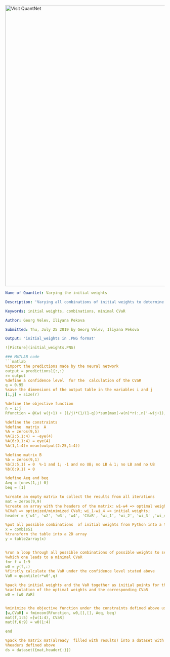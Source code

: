 
[<img src="https://github.com/QuantLet/Styleguide-and-FAQ/blob/master/pictures/banner.png" width="888" alt="Visit QuantNet">](http://quantlet.de/)

```yaml
Name of QuantLet: Varying the initial weights

Description: 'Varying all combinations of initial weights to determine which one leads to a minimal CVaR'

Keywords: initial weights, combinations, minimal CVaR

Author: Georg Velev, Iliyana Pekova

Submitted: Thu, July 25 2019 by Georg Velev, Iliyana Pekova

Output: 'initial_weights in .PNG format'

![Picture](initial_weights.PNG)

### MATLAB code
```matlab
%import the predictions made by the neural network
output = predictions1{:,:}
r= output
%define a confidence level  for the  calculation of the CVaR
q = 0.95
%save the dimensions of the output table in the variables i and j
[i,j] = size(r)

%define the objective function
n = 1:j
Rfunction = @(w) w(j+1) + (1/j)*(1/(1-q))*sum(max(-w(n)*r(:,n)'-w(j+1),0))

%define the constraints
%define  matrix  A
%A = zeros(9,5)
%A(2:5,1:4) = -eye(4)
%A(6:9,1:4) = eye(4)
%A(1,1:4)= mean(output(2:25,1:4))

%define matrix B
%b = zeros(9,1)
%b(2:5,1) = 0  %-1 and 1; -1 and no UB; no LB & 1; no LB and no UB
%b(6:9,1) = 0

%define Aeq and beq
Aeq = [ones(1,j) 0]
beq = [1]

%create an empty matrix to collect the results from all iterations
mat = zeros(9,9)
%create an array with the headers of the matrix: w1-w4 => optimal weights;
%CVaR => optimized/minimized CVaR; wi_1-wi_4 => initial weights;
header = {'w1', 'w2', 'w3', 'w4', 'CVaR', 'wi_1', 'wi_2', 'wi_3' ,'wi_4'}

%put all possible combinations  of initial weights from Python into a table
x = combisS1
%transform the table into a 2D array
y = table2array(x)


%run a loop through all possible combinations of possible weights to see
%which one leads to a minimal CVaR
for f = 1:9
w0 = y(f,:)
%firstly calculate the VaR under the confidence level stated above
VaR = quantile(r*w0',q)

%pack the initial weights and the VaR together as initial points for the
%caclculation of the optimal weights and the corresponding CVaR
w0 = [w0 VaR]


%minimize the objective function under the constraints defined above using fmincon
[w,CVaR] = fmincon(Rfunction, w0,[],[], Aeq, beq)
mat(f,1:5) =[w(1:4), CVaR]
mat(f,6:9) = w0(1:4)

end

%pack the matrix mat(already  filled with results) into a dataset with the
%headers defined above
ds = dataset({mat,header{:}})

```
